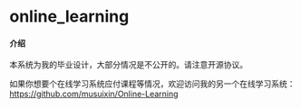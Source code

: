 # online_learning

#### 介绍

本系统为我的毕业设计，大部分情况是不公开的。请注意开源协议。

如果你想要个在线学习系统应付课程等情况，欢迎访问我的另一个在线学习系统：https://github.com/musuixin/Online-Learning
